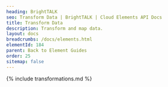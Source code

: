 ```yaml
---
heading: BrightTALK
seo: Transform Data | BrightTALK | Cloud Elements API Docs
title: Transform Data
description: Transform and map data.
layout: docs
breadcrumbs: /docs/elements.html
elementId: 184
parent: Back to Element Guides
order: 25
sitemap: false
---
```


{% include transformations.md %}
